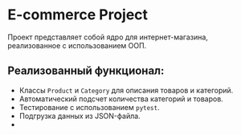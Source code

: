 # E-commerce Project

Проект представляет собой ядро для интернет-магазина, реализованное с использованием ООП.

## Реализованный функционал:
- Классы `Product` и `Category` для описания товаров и категорий.
- Автоматический подсчет количества категорий и товаров.
- Тестирование с использованием `pytest`.
- Подгрузка данных из JSON-файла.
- 